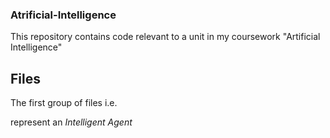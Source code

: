 ### Atrificial-Intelligence
This repository contains code relevant to a unit in my coursework "Artificial Intelligence"
## Files
The first group of files i.e.

represent an *Intelligent Agent*

